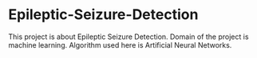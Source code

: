 # Epileptic-Seizure-Detection
This project is about Epileptic Seizure Detection. Domain of the project is machine learning. Algorithm used here is Artificial Neural Networks. 
